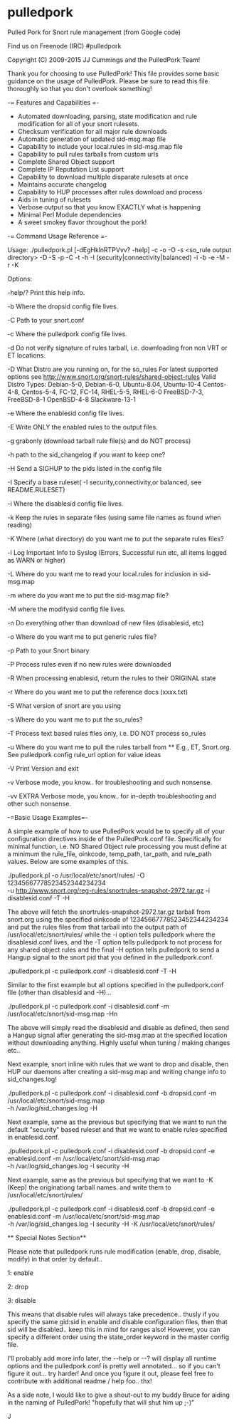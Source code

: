 pulledpork
==========

Pulled Pork for Snort rule management (from Google code)

Find us on Freenode (IRC) #pulledpork

Copyright (C) 2009-2015 JJ Cummings and the PulledPork Team!


Thank you for choosing to use PulledPork!  This file provides some basic
guidance on the usage of PulledPork.  Please be sure to read this file
thoroughly so that you don't overlook something!


-= Features and Capabilities =-

 * Automated downloading, parsing, state modification and rule modification
   for all of your snort rulesets.
 * Checksum verification for all major rule downloads
 * Automatic generation of updated sid-msg.map file
 * Capability to include your local.rules in sid-msg.map file
 * Capability to pull rules tarballs from custom urls
 * Complete Shared Object support
 * Complete IP Reputation List support
 * Capability to download multiple disparate rulesets at once
 * Maintains accurate changelog
 * Capability to HUP processes after rules download and process
 * Aids in tuning of rulesets
 * Verbose output so that you know EXACTLY what is happening
 * Minimal Perl Module dependencies
 * A sweet smokey flavor throughout the pork!
 

-= Command Usage Reference =-

Usage: ./pulledpork.pl [-dEgHklnRTPVvv? -help] -c <config filename> -o <rule output path>
   -O <oinkcode> -s <so_rule output directory> -D <Distro> -S <SnortVer>
   -p <path to your snort binary> -C <path to your snort.conf> -t <sostub output path>
   -h <changelog path> -I (security|connectivity|balanced) -i <path to disablesid.conf>
   -b <path to dropsid.conf> -e <path to enablesid.conf> -M <path to modifysid.conf>
   -r <path to docs folder> -K <directory for separate rules files>
  
   Options:
   
   -help/? Print this help info.
   
   -b Where the dropsid config file lives.
   
   -C Path to your snort.conf
   
   -c Where the pulledpork config file lives.
   
   -d Do not verify signature of rules tarball, i.e. downloading fron non VRT or ET locations.
   
   -D What Distro are you running on, for the so_rules
      For latest supported options see http://www.snort.org/snort-rules/shared-object-rules
      Valid Distro Types:
		Debian-5-0, Debian-6-0, Ubuntu-8.04, Ubuntu-10-4
		Centos-4-8, Centos-5-4,	FC-12, FC-14, RHEL-5-5, RHEL-6-0
		FreeBSD-7-3, FreeBSD-8-1
		OpenBSD-4-8
		Slackware-13-1
   
   -e Where the enablesid config file lives.
   
   -E Write ONLY the enabled rules to the output files.
   
   -g grabonly (download tarball rule file(s) and do NOT process)
   
   -h path to the sid_changelog if you want to keep one?
   
   -H Send a SIGHUP to the pids listed in the config file
   
   -I Specify a base ruleset( -I security,connectivity,or balanced, see README.RULESET)
   
   -i Where the disablesid config file lives.
   
   -k Keep the rules in separate files (using same file names as found when reading)
   
   -K Where (what directory) do you want me to put the separate rules files?
   
   -l Log Important Info to Syslog (Errors, Successful run etc, all items logged as WARN or higher) 
   
   -L Where do you want me to read your local.rules for inclusion in sid-msg.map
   
   -m where do you want me to put the sid-msg.map file?
   
   -M where the modifysid config file lives.
   
   -n Do everything other than download of new files (disablesid, etc)
   
   -o Where do you want me to put generic rules file?
   
   -p Path to your Snort binary
   
   -P Process rules even if no new rules were downloaded
   
   -R When processing enablesid, return the rules to their ORIGINAL state
   
   -r Where do you want me to put the reference docs (xxxx.txt)
   
   -S What version of snort are you using
   
   -s Where do you want me to put the so_rules?
   
   -T Process text based rules files only, i.e. DO NOT process so_rules
   
   -u Where do you want me to pull the rules tarball from
   ** E.g., ET, Snort.org. See pulledpork config rule_url option for value ideas
   
   -V Print Version and exit

   -v Verbose mode, you know.. for troubleshooting and such nonsense.

   -vv EXTRA Verbose mode, you know.. for in-depth troubleshooting and other such nonsense.

-=Basic Usage Examples=-

A simple example of how to use PulledPork would be to specify all of your configuration directives inside of the
PulledPork.conf file.  Specifically for minimal function, i.e. NO Shared Object rule processing you must define 
at a minimum the rule_file, oinkcode, temp_path, tar_path, and rule_path values.  Below are some examples of this. 

./pulledpork.pl -o /usr/local/etc/snort/rules/ -O 12345667778523452344234234  \
-u http://www.snort.org/reg-rules/snortrules-snapshot-2972.tar.gz -i disablesid.conf -T -H

The above will fetch the snortrules-snapshot-2972.tar.gz tarball from snort.org using the specified oinkcode of 
12345667778523452344234234 and put the rules files from that tarball into the output path of 
/usr/local/etc/snort/rules/ while the -i option tells pulledpork where the
disablesid.conf lives, and the -T option tells pulledpork to not process for any shared object rules and the final
-H option tells pulledpork to send a Hangup signal to the snort pid that you defined in the pulledpork.conf.

./pulledpork.pl -c pulledpork.conf -i disablesid.conf -T -H

Similar to the first example but all options specified in the pulledpork.conf file (other than disablesid and -H)...

./pulledpork.pl -c pulledpork.conf -i disablesid.conf -m /usr/local/etc/snort/sid-msg.map -Hn

The above will simply read the disablesid and disable as defined, then send a Hangup signal after generating the sid-msg.map
at the specified location without downloading anything.
Highly useful when tuning / making changes etc..

Next example, snort inline with rules that we want to drop and disable, then HUP our daemons after creating a sid-msg.map
and writing change info to sid_changes.log!

./pulledpork.pl -c pulledpork.conf -i disablesid.conf -b dropsid.conf -m /usr/local/etc/snort/sid-msg.map \
-h /var/log/sid_changes.log -H

Next example, same as the previous but specifying that we want to run the default "security" based ruleset
and that we want to enable rules specified in enablesid.conf.

./pulledpork.pl -c pulledpork.conf -i disablesid.conf -b dropsid.conf -e enablesid.conf -m /usr/local/etc/snort/sid-msg.map \
-h /var/log/sid_changes.log -I security -H

Next example, same as the previous but specifying that we want to -K (Keep) the originationg tarball names.
and write them to /usr/local/etc/snort/rules/

./pulledpork.pl -c pulledpork.conf -i disablesid.conf -b dropsid.conf -e enablesid.conf -m /usr/local/etc/snort/sid-msg.map \
-h /var/log/sid_changes.log -I security -H -K /usr/local/etc/snort/rules/


** Special Notes Section**

Please note that pulledpork runs rule modification (enable, drop, disable, modify) in that order by default..

1: enable

2: drop

3: disable

This means that disable rules will always take precedence.. thusly if you specify the same gid:sid 
in enable and disable configuration files, then that sid will be disabled.. keep this in mind 
for ranges also!  However, you can specify a different order using the state_order keyword in the
master config file.

I'll probably add more info later, the --help or --? will display all runtime options and the pulledpork.conf is
pretty well annotated... so if you can't figure it out... try harder!  And once you figure it out, please feel 
free to contribute with additional readme / help foo.. thx!

As a side note, I would like to give a shout-out to my buddy Bruce for aiding in the naming of PulledPork!
"hopefully that will shut him up ;-)"

J
